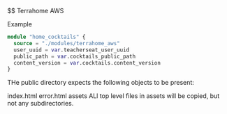 $$ Terrahome AWS

Example

```tf
module "home_cocktails" {
  source = "./modules/terrahome_aws"
  user_uuid = var.teacherseat_user_uuid
  public_path = var.cocktails_public_path
  content_version = var.cocktails.content_version
}
``````


THe public directory expects the following objects to be present:

index.html
error.html
assets
ALl top level files in assets will be copied, but not any subdirectories.